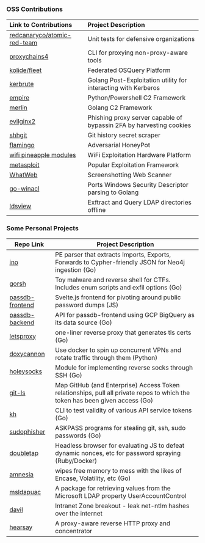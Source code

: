 ### OSS Contributions

| Link to Contributions | Project Description |
| :--|:--|
| [redcanaryco/atomic-red-team](https://github.com/redcanaryco/atomic-red-team/pulls?q=is%3Apr+author%3Aaudibleblink) | Unit tests for defensive organizations|
| [proxychains4](https://github.com/haad/proxychains/commits?author=audibleblink) | CLI for proxying non-proxy-aware tools|
| [kolide/fleet](https://github.com/kolide/fleet/commits?author=audibleblink) | Federated OSQuery Platform|
| [kerbrute](https://github.com/ropnop/kerbrute/commits/master?author=audibleblink) | Golang Post-Exploitation utility for interacting with Kerberos |
| [empire](https://github.com/BC-SECURITY/Empire/blob/9259e5106986847d2bb770c4289c0c0f1adf2344/changelog#L384) | Python/Powershell C2 Framework|
| [merlin](https://github.com/Ne0nd0g/merlin/commits?author=audibleblink) | Golang C2 Framework|
| [evilginx2](https://github.com/kgretzky/evilginx2/commits?author=audibleblink) | Phishing proxy server capable of bypassin 2FA by harvesting cookies|
| [shhgit](https://github.com/eth0izzle/shhgit/commits?author=audibleblink) | Git history secret scraper|
| [flamingo](https://github.com/atredispartners/flamingo/commits?author=audibleblink) | Adversarial HoneyPot|
| [wifi pineapple modules](https://github.com/hak5/wifipineapple-modules/search?q=audibleblink)| WiFi Exploitation Hardware Platform|
| [metasploit](https://github.com/rapid7/metasploit-framework/commits?author=audibleblink)|Popular Exploitation Framework|
| [WhatWeb](https://github.com/urbanadventurer/WhatWeb/commits/bind-interface?author=audibleblink) | Screenshotting Web Scanner |
| [go-winacl](https://github.com/kgoins/go-winacl/commits?author=audibleblink) | Ports Windows Security Descriptor parsing to Golang| 
| [ldsview](https://github.com/kgoins/ldsview/commits?author=audibleblink) | Exftract and Query LDAP directories offline | 

### Some Personal Projects
| Repo Link | Project Description |
| ---|---|
| [ino](https://github.com/audibleblink/ino) | PE parser that extracts Imports, Exports, Forwards to Cypher-friendly JSON for Neo4j ingestion (Go)|
| [gorsh](https://github.com/audibleblink/gorsh) | Toy malware and reverse shell for CTFs. Includes enum scripts and exfil options (Go)|
| [passdb-frontend](https://github.com/audibleblink/passdb-frontend) | Svelte.js frontend for pivoting around public password dumps (JS)|
| [passdb-backend](https://github.com/audibleblink/passdb-backend) | API for passdb-frontend using GCP BigQuery as its data source (Go)|
| [letsproxy](https://github.com/audibleblink/letsproxy) | one-liner reverse proxy that generates tls certs (Go)|
| [doxycannon](https://github.com/audibleblink/doxycannon) | Use docker to spin up concurrent VPNs and rotate traffic through them (Python)|
| [holeysocks](https://github.com/audibleblink/holeysocks) | Module for implementing reverse socks through SSH (Go)|
| [git-ls](https://github.com/audibleblink/git-ls) | Map GitHub (and Enterprise) Access Token relationships, pull all private repos to which the token has been given access (Go)|
| [kh](https://github.com/audibleblink/kh) | CLI to test validity of various API service tokens (Go)|
| [sudophisher](https://github.com/audibleblink/sudophisher) | ASKPASS programs for stealing git, ssh, sudo passwords (Go)|
| [doubletap](https://github.com/audibleblink/doubletap) | Headless browser for evaluating JS to defeat dynamic nonces, etc for password spraying (Ruby/Docker)|
| [amnesia](https://github.com/audibleblink/amnesia) | wipes free memory to mess with the likes of Encase, Volatility, etc (Go)|
| [msldapuac](https://github.com/audibleblink/msldapuac) | A package for retrieving values from the Microsoft LDAP property UserAccountControl|
| [davil](https://github.com/audibleblink/davil) | Intranet Zone breakout - leak net-ntlm hashes over the internet|
| [hearsay](https://github.com/audibleblink/hearsay) | A proxy-aware reverse HTTP proxy and concentrator|        

